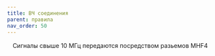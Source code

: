 ```yaml
---
title: ВЧ соединения
parent: правила
nav_order: 50
---
```


ㅤСигналы свыше 10 МГц передаются посредством разьемов MHF4

